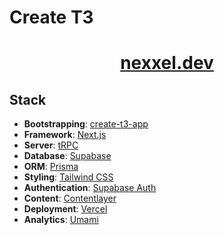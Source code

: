 # Create T3 <h1 align="center"><a href="https://www.nexxel.dev/" target="_blank">nexxel.dev</a></h1>

## Stack

- **Bootstrapping**: [create-t3-app](https://create.t3.gg/)
- **Framework**: [Next.js](https://nextjs.org/)
- **Server**: [tRPC](https://trpc.io/)
- **Database**: [Supabase](https://supabase.com/)
- **ORM**: [Prisma](https://prisma.io/)
- **Styling**: [Tailwind CSS](https://tailwindcss.com/)
- **Authentication**: [Supabase Auth](https://supabase.com/auth)
- **Content**: [Contentlayer](https://contentlayer.dev/)
- **Deployment**: [Vercel](https://vercel.com/)
- **Analytics**: [Umami](https://umami.is/)
